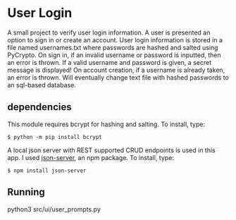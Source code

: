 # User Login
A small project to verify user login information. A user is presented an option to sign in or create an account.
User login information is stored in a file named usernames.txt where passwords are hashed and salted using PyCrypto.
On sign in, if an invalid username or password is inputted, then an error is thrown. If a valid username and password is given, a secret message is displayed!
On account creation, if a username is already taken, an error is thrown.
Will eventually change text file with hashed passwords to an sql-based database.

## dependencies
This module requires bcrypt for hashing and salting. To install, type:
```
$ python -m pip install bcrypt
```
A local json server with REST supported CRUD endpoints is used in this app. I used [json-server], an npm package. 
To install, type:
```
$ npm install json-server
```


## Running
python3 src/ui/user_prompts.py

[json-server]: https://www.npmjs.com/package/json-server
